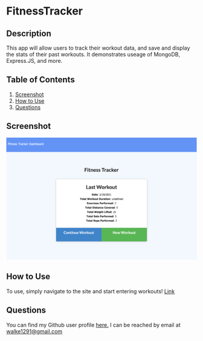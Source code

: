 # FitnessTracker

## Description
This app will allow users to track their workout data, and save and display the stats of their past workouts. It demonstrates useage of MongoDB, Express.JS, and more. 

## Table of Contents

1. [Screenshot](#screenshot)
2. [How to Use](#usage)
3. [Questions](#questions)

## Screenshot
<a name="screenshot"></a>
![screenshot](images/homepage_screenshot.png "Homepage Screenshot")

## How to Use
<a name="How To"></a>
To use, simply navigate to the site and start entering workouts! [Link](https://fitness-tracker-cw.herokuapp.com)

## Questions
<a name="questions"></a>
You can find my Github user profile [here.](https://github.com/calebkw91)
I can be reached by email at walke1291@gmail.com